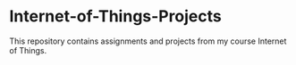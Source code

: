 # Internet-of-Things-Projects
This repository contains assignments and projects from my course Internet of Things.
